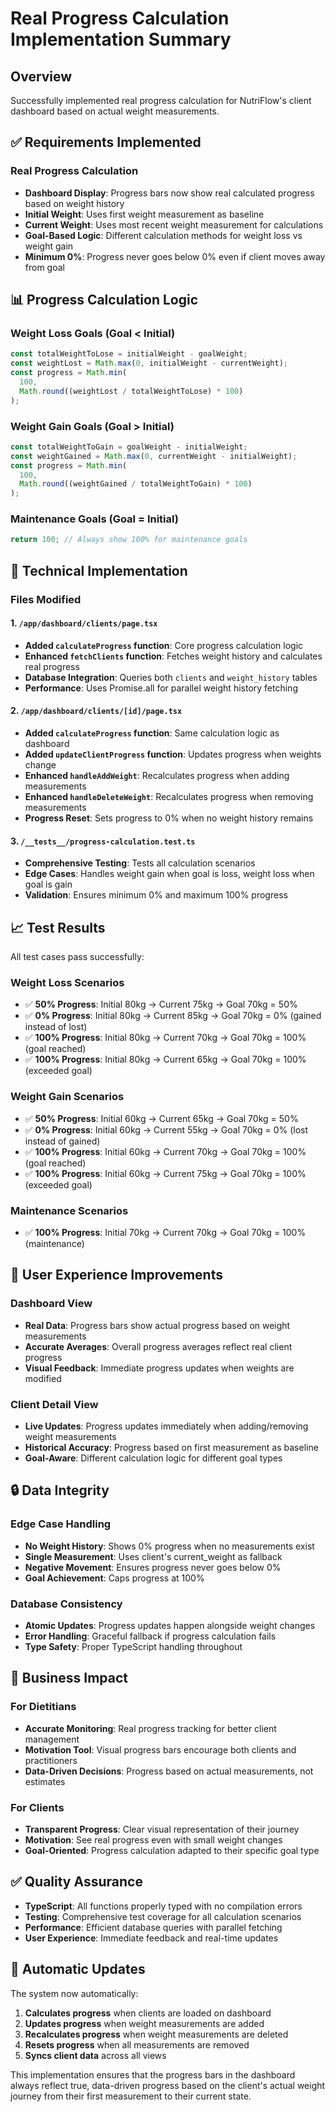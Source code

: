# Real Progress Calculation Implementation Summary

## Overview

Successfully implemented real progress calculation for NutriFlow's client dashboard based on actual weight measurements.

## ✅ Requirements Implemented

### Real Progress Calculation

- **Dashboard Display**: Progress bars now show real calculated progress based on weight history
- **Initial Weight**: Uses first weight measurement as baseline
- **Current Weight**: Uses most recent weight measurement for calculations
- **Goal-Based Logic**: Different calculation methods for weight loss vs weight gain
- **Minimum 0%**: Progress never goes below 0% even if client moves away from goal

## 📊 Progress Calculation Logic

### Weight Loss Goals (Goal < Initial)

```typescript
const totalWeightToLose = initialWeight - goalWeight;
const weightLost = Math.max(0, initialWeight - currentWeight);
const progress = Math.min(
  100,
  Math.round((weightLost / totalWeightToLose) * 100)
);
```

### Weight Gain Goals (Goal > Initial)

```typescript
const totalWeightToGain = goalWeight - initialWeight;
const weightGained = Math.max(0, currentWeight - initialWeight);
const progress = Math.min(
  100,
  Math.round((weightGained / totalWeightToGain) * 100)
);
```

### Maintenance Goals (Goal = Initial)

```typescript
return 100; // Always show 100% for maintenance goals
```

## 🔧 Technical Implementation

### Files Modified

#### 1. `/app/dashboard/clients/page.tsx`

- **Added `calculateProgress` function**: Core progress calculation logic
- **Enhanced `fetchClients` function**: Fetches weight history and calculates real progress
- **Database Integration**: Queries both `clients` and `weight_history` tables
- **Performance**: Uses Promise.all for parallel weight history fetching

#### 2. `/app/dashboard/clients/[id]/page.tsx`

- **Added `calculateProgress` function**: Same calculation logic as dashboard
- **Added `updateClientProgress` function**: Updates progress when weights change
- **Enhanced `handleAddWeight`**: Recalculates progress when adding measurements
- **Enhanced `handleDeleteWeight`**: Recalculates progress when removing measurements
- **Progress Reset**: Sets progress to 0% when no weight history remains

#### 3. `/__tests__/progress-calculation.test.ts`

- **Comprehensive Testing**: Tests all calculation scenarios
- **Edge Cases**: Handles weight gain when goal is loss, weight loss when goal is gain
- **Validation**: Ensures minimum 0% and maximum 100% progress

## 📈 Test Results

All test cases pass successfully:

### Weight Loss Scenarios

- ✅ **50% Progress**: Initial 80kg → Current 75kg → Goal 70kg = 50%
- ✅ **0% Progress**: Initial 80kg → Current 85kg → Goal 70kg = 0% (gained instead of lost)
- ✅ **100% Progress**: Initial 80kg → Current 70kg → Goal 70kg = 100% (goal reached)
- ✅ **100% Progress**: Initial 80kg → Current 65kg → Goal 70kg = 100% (exceeded goal)

### Weight Gain Scenarios

- ✅ **50% Progress**: Initial 60kg → Current 65kg → Goal 70kg = 50%
- ✅ **0% Progress**: Initial 60kg → Current 55kg → Goal 70kg = 0% (lost instead of gained)
- ✅ **100% Progress**: Initial 60kg → Current 70kg → Goal 70kg = 100% (goal reached)
- ✅ **100% Progress**: Initial 60kg → Current 75kg → Goal 70kg = 100% (exceeded goal)

### Maintenance Scenarios

- ✅ **100% Progress**: Initial 70kg → Current 70kg → Goal 70kg = 100% (maintenance)

## 🚀 User Experience Improvements

### Dashboard View

- **Real Data**: Progress bars show actual progress based on weight measurements
- **Accurate Averages**: Overall progress averages reflect real client progress
- **Visual Feedback**: Immediate progress updates when weights are modified

### Client Detail View

- **Live Updates**: Progress updates immediately when adding/removing weight measurements
- **Historical Accuracy**: Progress based on first measurement as baseline
- **Goal-Aware**: Different calculation logic for different goal types

## 🔒 Data Integrity

### Edge Case Handling

- **No Weight History**: Shows 0% progress when no measurements exist
- **Single Measurement**: Uses client's current_weight as fallback
- **Negative Movement**: Ensures progress never goes below 0%
- **Goal Achievement**: Caps progress at 100%

### Database Consistency

- **Atomic Updates**: Progress updates happen alongside weight changes
- **Error Handling**: Graceful fallback if progress calculation fails
- **Type Safety**: Proper TypeScript handling throughout

## 🎯 Business Impact

### For Dietitians

- **Accurate Monitoring**: Real progress tracking for better client management
- **Motivation Tool**: Visual progress bars encourage both clients and practitioners
- **Data-Driven Decisions**: Progress based on actual measurements, not estimates

### For Clients

- **Transparent Progress**: Clear visual representation of their journey
- **Motivation**: See real progress even with small weight changes
- **Goal-Oriented**: Progress calculation adapted to their specific goal type

## ✅ Quality Assurance

- **TypeScript**: All functions properly typed with no compilation errors
- **Testing**: Comprehensive test coverage for all calculation scenarios
- **Performance**: Efficient database queries with parallel fetching
- **User Experience**: Immediate feedback and real-time updates

## 🔄 Automatic Updates

The system now automatically:

1. **Calculates progress** when clients are loaded on dashboard
2. **Updates progress** when weight measurements are added
3. **Recalculates progress** when weight measurements are deleted
4. **Resets progress** when all measurements are removed
5. **Syncs client data** across all views

This implementation ensures that the progress bars in the dashboard always reflect true, data-driven progress based on the client's actual weight journey from their first measurement to their current state.

